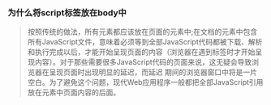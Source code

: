 ### 为什么将script标签放在body中

>  按照传统的做法，所有元素都应该放在页面的<head>元素中;在文档的元素中包含所有JavaScript文件，意味着必须等到全部JavaScript代码都被下载、解析和执行完成以后，才能开始呈现页面的内容（浏览器在遇到标签时才开始呈现内容）。对于那些需要很多JavaScript代码的页面来说，这无疑会导致浏览器在呈现页面时出现明显的延迟，而延迟 期间的浏览器窗口中将是一片空白。为了避免这个问题，现代Web应用程序一般都把全部JavaScript引用放在<body>元素中页面内容的后面。

